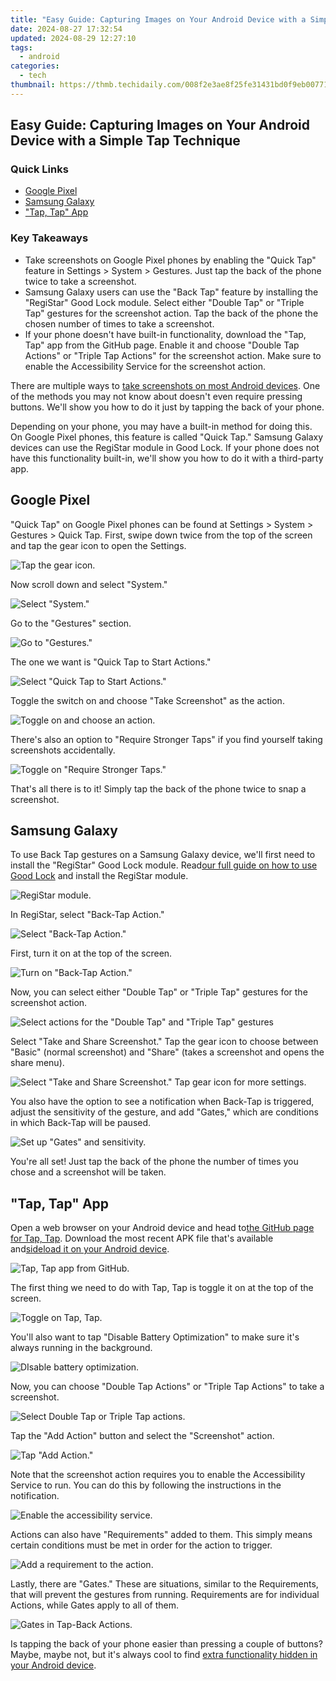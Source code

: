 ```yaml
---
title: "Easy Guide: Capturing Images on Your Android Device with a Simple Tap Technique"
date: 2024-08-27 17:32:54
updated: 2024-08-29 12:27:10
tags:
  - android
categories:
  - tech
thumbnail: https://thmb.techidaily.com/008f2e3ae8f25fe31431bd0f9eb00771fb7464648a04051f7a427b7d89dc9bcc.jpg
---
```


## Easy Guide: Capturing Images on Your Android Device with a Simple Tap Technique

### Quick Links

* [Google Pixel](https://android-location.techidaily.com/in-2024-3-effective-methods-to-fake-gps-location-on-android-for-your-huawei-nova-y71-drfone-by-drfone-virtual/)
* [Samsung Galaxy](https://some-techniques.techidaily.com/in-2024-explore-top-10-best-photo-layering-and-editing-apps-iosandroid/)
* ["Tap, Tap" App](https://win-able.techidaily.com/troubleshooting-guide-resolving-pc-instability-causing-final-fantasy-xiv-online-freezes-and-crashes/)

### Key Takeaways

* Take screenshots on Google Pixel phones by enabling the "Quick Tap" feature in Settings > System > Gestures. Just tap the back of the phone twice to take a screenshot.
* Samsung Galaxy users can use the "Back Tap" feature by installing the "RegiStar" Good Lock module. Select either "Double Tap" or "Triple Tap" gestures for the screenshot action. Tap the back of the phone the chosen number of times to take a screenshot.
* If your phone doesn't have built-in functionality, download the "Tap, Tap" app from the GitHub page. Enable it and choose "Double Tap Actions" or "Triple Tap Actions" for the screenshot action. Make sure to enable the Accessibility Service for the screenshot action.

 There are multiple ways to [take screenshots on most Android devices](https://location-social.techidaily.com/3-things-you-must-know-about-fake-snapchat-location-on-samsung-galaxy-f15-5g-drfone-by-drfone-virtual-android/). One of the methods you may not know about doesn't even require pressing buttons. We'll show you how to do it just by tapping the back of your phone.

 Depending on your phone, you may have a built-in method for doing this. On Google Pixel phones, this feature is called "Quick Tap." Samsung Galaxy devices can use the RegiStar module in Good Lock. If your phone does not have this functionality built-in, we'll show you how to do it with a third-party app.

##  Google Pixel

 "Quick Tap" on Google Pixel phones can be found at Settings > System > Gestures > Quick Tap. First, swipe down twice from the top of the screen and tap the gear icon to open the Settings.

![Tap the gear icon.](https://static1.howtogeekimages.com/wordpress/wp-content/uploads/2023/08/screenshot_20230824-163306-1.png) 

 Now scroll down and select "System."

![Select "System."](https://static1.howtogeekimages.com/wordpress/wp-content/uploads/2023/09/screenshot_20230911-110042.png) 

 Go to the "Gestures" section.

![Go to "Gestures."](https://static1.howtogeekimages.com/wordpress/wp-content/uploads/2023/09/screenshot_20230911-110045.png) 

 The one we want is "Quick Tap to Start Actions."

![Select "Quick Tap to Start Actions."](https://static1.howtogeekimages.com/wordpress/wp-content/uploads/2023/09/screenshot_20230911-110048.png) 

 Toggle the switch on and choose "Take Screenshot" as the action.

![Toggle on and choose an action.](https://static1.howtogeekimages.com/wordpress/wp-content/uploads/2023/09/screenshot_20230911-110058.png) 

 There's also an option to "Require Stronger Taps" if you find yourself taking screenshots accidentally.

![Toggle on "Require Stronger Taps."](https://static1.howtogeekimages.com/wordpress/wp-content/uploads/2023/09/2023-09-11_14-49-18.png) 

 That's all there is to it! Simply tap the back of the phone twice to snap a screenshot.

##  Samsung Galaxy

 To use Back Tap gestures on a Samsung Galaxy device, we'll first need to install the "RegiStar" Good Lock module. Read[our full guide on how to use Good Lock](https://extra-skills.techidaily.com/in-2024-metaverse-mastery-rapidly-assemble-your-digital-self/) and install the RegiStar module.

![RegiStar module.](https://static1.howtogeekimages.com/wordpress/wp-content/uploads/2023/09/screenshot_20230911_111606_good-lock.jpg) 

 In RegiStar, select "Back-Tap Action."

![Select "Back-Tap Action."](https://static1.howtogeekimages.com/wordpress/wp-content/uploads/2023/09/screenshot_20230911_111616_registar.jpg) 

 First, turn it on at the top of the screen.

![Turn on "Back-Tap Action."](https://static1.howtogeekimages.com/wordpress/wp-content/uploads/2023/09/screenshot_20230911_111745_registar.jpg) 

 Now, you can select either "Double Tap" or "Triple Tap" gestures for the screenshot action.

![Select actions for the "Double Tap" and "Triple Tap" gestures](https://static1.howtogeekimages.com/wordpress/wp-content/uploads/2023/09/screenshot_20230911_111718_registar.jpg) 

 Select "Take and Share Screenshot." Tap the gear icon to choose between "Basic" (normal screenshot) and "Share" (takes a screenshot and opens the share menu).

![Select "Take and Share Screenshot." Tap gear icon for more settings.](https://static1.howtogeekimages.com/wordpress/wp-content/uploads/2023/09/screenshot_20230911_162457_registar.jpg) 

 You also have the option to see a notification when Back-Tap is triggered, adjust the sensitivity of the gesture, and add "Gates," which are conditions in which Back-Tap will be paused.

![Set up "Gates" and sensitivity.](https://static1.howtogeekimages.com/wordpress/wp-content/uploads/2023/09/2023-09-11_13-51-53.jpg) 

 You're all set! Just tap the back of the phone the number of times you chose and a screenshot will be taken.

##  "Tap, Tap" App

 Open a web browser on your Android device and head to[the GitHub page for Tap, Tap](https://github.com/KieronQuinn/TapTap). Download the most recent APK file that's available and[sideload it on your Android device](https://facebook-video-content.techidaily.com/updated-unlock-premium-quality-streaming-on-the-worlds-largest-network/).

![Tap, Tap app from GitHub.](https://static1.howtogeekimages.com/wordpress/wp-content/uploads/2023/09/screenshot_20230911_112146_edge.jpg) 

 The first thing we need to do with Tap, Tap is toggle it on at the top of the screen.

![Toggle on Tap, Tap.](https://static1.howtogeekimages.com/wordpress/wp-content/uploads/2023/09/screenshot_20230911_130424_tap-tap.jpg) 

 You'll also want to tap "Disable Battery Optimization" to make sure it's always running in the background.

![DIsable battery optimization.](https://static1.howtogeekimages.com/wordpress/wp-content/uploads/2023/09/screenshot_20230911_130255_tap-tap.jpg) 

 Now, you can choose "Double Tap Actions" or "Triple Tap Actions" to take a screenshot.

![Select Double Tap or Triple Tap actions.](https://static1.howtogeekimages.com/wordpress/wp-content/uploads/2023/09/screenshot_20230911_130424_tap-tapa.jpg) 

 Tap the "Add Action" button and select the "Screenshot" action.

![Tap "Add Action."](https://static1.howtogeekimages.com/wordpress/wp-content/uploads/2023/09/screenshot_20230911_130403_tap-tapb.jpg) 

 Note that the screenshot action requires you to enable the Accessibility Service to run. You can do this by following the instructions in the notification.

![Enable the accessibility service.](https://static1.howtogeekimages.com/wordpress/wp-content/uploads/2023/09/screenshot_20230911_130551_settings.jpg) 

 Actions can also have "Requirements" added to them. This simply means certain conditions must be met in order for the action to trigger.

![Add a requirement to the action.](https://static1.howtogeekimages.com/wordpress/wp-content/uploads/2023/09/2023-09-11_14-53-43.jpg) 

 Lastly, there are "Gates." These are situations, similar to the Requirements, that will prevent the gestures from running. Requirements are for individual Actions, while Gates apply to all of them.

![Gates in Tap-Back Actions.](https://static1.howtogeekimages.com/wordpress/wp-content/uploads/2023/09/screenshot_20230911_130341_tap-tap.jpg) 

 Is tapping the back of your phone easier than pressing a couple of buttons? Maybe, maybe not, but it's always cool to find [extra functionality hidden in your Android device](https://vp-tips.techidaily.com/updated-2024-approved-breaking-the-loop-fixing-frozen-photo-booth-videos/).

<ins class="adsbygoogle"
     style="display:block"
     data-ad-format="autorelaxed"
     data-ad-client="ca-pub-7571918770474297"
     data-ad-slot="1223367746"></ins>



<ins class="adsbygoogle"
     style="display:block"
     data-ad-client="ca-pub-7571918770474297"
     data-ad-slot="8358498916"
     data-ad-format="auto"
     data-full-width-responsive="true"></ins>
